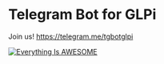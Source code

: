 # Telegram Bot for GLPi

Join us!
https://telegram.me/tgbotglpi

[![Everything Is AWESOME](http://img.youtube.com/vi/_vbDCF5xviA/0.jpg)](http://www.youtube.com/watch?v=_vbDCF5xviA "GLPI Integrate to notify by Telegram")
